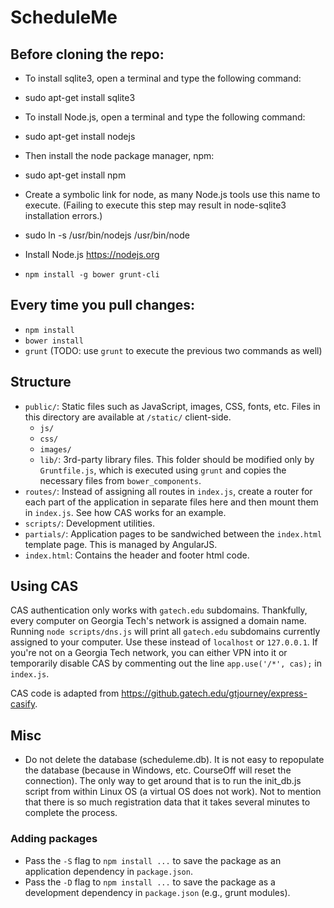 # ScheduleMe

## Before cloning the repo:

* To install sqlite3, open a terminal and type the following command:
* sudo apt-get install sqlite3

* To install Node.js, open a terminal and type the following command:	
* sudo apt-get install nodejs

* Then install the node package manager, npm:	
* sudo apt-get install npm

* Create a symbolic link for node, as many Node.js tools use this name to execute.
(Failing to execute this step may result in node-sqlite3 installation errors.)
* sudo ln -s /usr/bin/nodejs /usr/bin/node

* Install Node.js https://nodejs.org
* `npm install -g bower grunt-cli`

## Every time you pull changes:

* `npm install`
* `bower install`
* `grunt` (TODO: use `grunt` to execute the previous two commands as well)

## Structure

* `public/`: Static files such as JavaScript, images, CSS, fonts, etc. Files
  in this directory are available at `/static/` client-side.
  * `js/`
  * `css/`
  * `images/`
  * `lib/`: 3rd-party library files. This folder should be modified only
    by `Gruntfile.js`, which is executed using `grunt` and copies the necessary
    files from `bower_components`.
* `routes/`: Instead of assigning all routes in `index.js`, create a router
for each part of the application in separate files here and then
mount them in `index.js`. See how CAS works for an example.
* `scripts/`: Development utilities.
* `partials/`: Application pages to be sandwiched between the `index.html` 
template page. This is managed by AngularJS. 
* `index.html`: Contains the header and footer html code. 

## Using CAS

CAS authentication only works with `gatech.edu` subdomains. Thankfully, every
computer on Georgia Tech's network is assigned a domain name. Running
`node scripts/dns.js` will print all `gatech.edu` subdomains currently
assigned to your computer. Use these instead of `localhost` or `127.0.0.1`.
If you're not on a Georgia Tech network, you can either VPN into it or
temporarily disable CAS by commenting out the line `app.use('/*', cas);`
in `index.js`.

CAS code is adapted from https://github.gatech.edu/gtjourney/express-casify.

## Misc
* Do not delete the database (scheduleme.db). It is not easy to repopulate the database
(because in Windows, etc. CourseOff will reset the connection). The only way to get around
that is to run the init_db.js script from within Linux OS (a virtual OS does not work).
Not to mention that there is so much registration data that it takes several minutes
to complete the process.

### Adding packages

* Pass the `-S` flag to `npm install ...` to save the package as an application
  dependency in `package.json`.
* Pass the `-D` flag to `npm install ...` to save the package as a development
  dependency in `package.json` (e.g., grunt modules).

